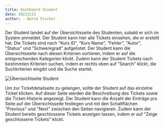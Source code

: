 ```yaml
---
title: Dashboard Student 
date: 20221223
author: - Bernd Fischer
---
```


Der Student landet auf der Übersichtsseite des Studenten, sobald er sich im
System anmeldet. Der Student kann hier alle Tickets einsehen, die er erstellt
hat.  Die Tickets sind nach "Kurs ID", "Kurs Name", "Fehler", "Autor", "Status"
und "Schweregrad" aufgelistet. Der Student kann die Übersichtsseite nach diesen
Kriterien sortieren, indem er auf die entsprechenden Kategorien klickt. Zudem
kann der Student Tickets nach bestimmten Kriterien suchen, indem er rechts oben
auf "Search" klickt, die Suchkriterien eingibt und die Suche startet. 

![Überssichtseite Student](uebersichtsseite_student.png)

Um zur Ticketdetailseite zu gelangen, sollte der Student auf das einzelne
Ticket klicken. Auf dieser Seite werden die Beschreibung des Tickets sowie die
Ticket-Historie angezeigt. Der Student kann die Anzahl der Einträge pro Seite
auf der Übersichtsseite festlegen und mit den Schaltflächen "Previous" und
"Next" zwischen den Seiten navigieren. Zudem kann der Student bereits
geschlossene Tickets anzeigen lassen, indem er auf "Zeige geschlossene Tickets"
klickt. 


